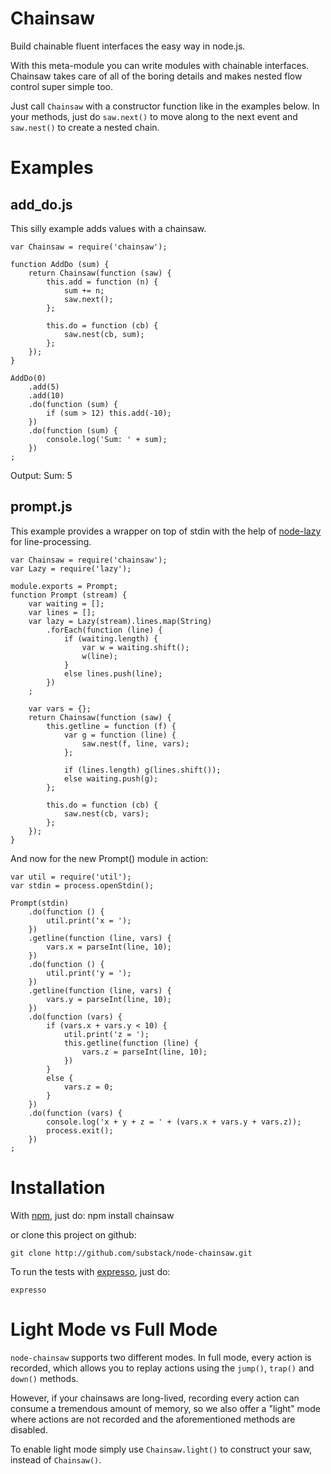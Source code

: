 Chainsaw
========

Build chainable fluent interfaces the easy way in node.js.

With this meta-module you can write modules with chainable interfaces.
Chainsaw takes care of all of the boring details and makes nested flow control
super simple too.

Just call `Chainsaw` with a constructor function like in the examples below.
In your methods, just do `saw.next()` to move along to the next event and
`saw.nest()` to create a nested chain.

Examples
========

add_do.js
---------

This silly example adds values with a chainsaw.

    var Chainsaw = require('chainsaw');
    
    function AddDo (sum) {
        return Chainsaw(function (saw) {
            this.add = function (n) {
                sum += n;
                saw.next();
            };
             
            this.do = function (cb) {
                saw.nest(cb, sum);
            };
        });
    }
    
    AddDo(0)
        .add(5)
        .add(10)
        .do(function (sum) {
            if (sum > 12) this.add(-10);
        })
        .do(function (sum) {
            console.log('Sum: ' + sum);
        })
    ;

Output:
    Sum: 5

prompt.js
---------

This example provides a wrapper on top of stdin with the help of
[node-lazy](https://github.com/pkrumins/node-lazy) for line-processing.

    var Chainsaw = require('chainsaw');
    var Lazy = require('lazy');
    
    module.exports = Prompt;
    function Prompt (stream) {
        var waiting = [];
        var lines = [];
        var lazy = Lazy(stream).lines.map(String)
            .forEach(function (line) {
                if (waiting.length) {
                    var w = waiting.shift();
                    w(line);
                }
                else lines.push(line);
            })
        ;
        
        var vars = {};
        return Chainsaw(function (saw) {
            this.getline = function (f) {
                var g = function (line) {
                    saw.nest(f, line, vars);
                };
                
                if (lines.length) g(lines.shift());
                else waiting.push(g);
            };
            
            this.do = function (cb) {
                saw.nest(cb, vars);
            };
        });
    }

And now for the new Prompt() module in action:

    var util = require('util');
    var stdin = process.openStdin();
     
    Prompt(stdin)
        .do(function () {
            util.print('x = ');
        })
        .getline(function (line, vars) {
            vars.x = parseInt(line, 10);
        })
        .do(function () {
            util.print('y = ');
        })
        .getline(function (line, vars) {
            vars.y = parseInt(line, 10);
        })
        .do(function (vars) {
            if (vars.x + vars.y < 10) {
                util.print('z = ');
                this.getline(function (line) {
                    vars.z = parseInt(line, 10);
                })
            }
            else {
                vars.z = 0;
            }
        })
        .do(function (vars) {
            console.log('x + y + z = ' + (vars.x + vars.y + vars.z));
            process.exit();
        })
    ;

Installation
============

With [npm](http://github.com/isaacs/npm), just do:
    npm install chainsaw

or clone this project on github:

    git clone http://github.com/substack/node-chainsaw.git

To run the tests with [expresso](http://github.com/visionmedia/expresso),
just do:

    expresso


Light Mode vs Full Mode
=======================

`node-chainsaw` supports two different modes. In full mode, every
action is recorded, which allows you to replay actions using the
`jump()`, `trap()` and `down()` methods.

However, if your chainsaws are long-lived, recording every action can
consume a tremendous amount of memory, so we also offer a "light" mode
where actions are not recorded and the aforementioned methods are
disabled.

To enable light mode simply use `Chainsaw.light()` to construct your
saw, instead of `Chainsaw()`.


